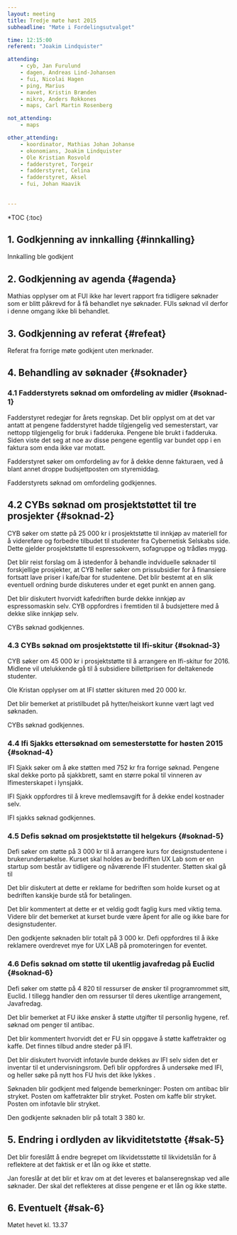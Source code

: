 ```yaml
---
layout: meeting
title: Tredje møte høst 2015
subheadline: "Møte i Fordelingsutvalget"

time: 12:15:00
referent: "Joakim Lindquister"

attending:
    - cyb, Jan Furulund
    - dagen, Andreas Lind-Johansen
    - fui, Nicolai Hagen
    - ping, Marius
    - navet, Kristin Brænden
    - mikro, Anders Rokkones
    - maps, Carl Martin Rosenberg

not_attending:
    - maps

other_attending:
    - koordinator, Mathias Johan Johanse
    - okonomians, Joakim Lindquister
    - Ole Kristian Rosvold
    - fadderstyret, Torgeir
    - fadderstyret, Celina
    - fadderstyret, Aksel
    - fui, Johan Haavik
    
    
---
```


*TOC
{:toc}

## 1. Godkjenning av innkalling {#innkalling}
Innkalling ble godkjent

## 2. Godkjenning av agenda {#agenda}

Mathias opplyser om at FUI ikke har levert rapport fra tidligere søknader som er blitt påkrevd for å få behandlet nye søknader.
FUIs søknad vil derfor i denne omgang ikke bli behandlet.

## 3. Godkjenning av referat {#refeat}
Referat fra forrige møte godkjent uten merknader.

## 4. Behandling av søknader {#soknader}

### 4.1 Fadderstyrets søknad om omfordeling av midler {#soknad-1}

Fadderstyret redegjør for årets regnskap. Det blir opplyst om at det var antatt at pengene fadderstyret hadde tilgjengelig ved semesterstart, var nettopp tilgjengelig for bruk i fadderuka. Pengene ble brukt i fadderuka. Siden viste det seg at noe av disse pengene egentlig var bundet opp i en faktura som enda ikke var motatt.

Fadderstyret søker om omfordeling av for å dekke denne fakturaen, ved å blant annet droppe budsjettposten om styremiddag.

Fadderstyrets søknad om omfordeling godkjennes.

## 4.2 CYBs søknad om prosjektstøttet til tre prosjekter {#soknad-2}

CYB søker om støtte på 25 000 kr i prosjektstøtte til innkjøp av materiell for å videreføre og forbedre tilbudet til studenter fra Cybernetisk Selskabs side. Dette gjelder prosjektstøtte til espressokvern, sofagruppe og trådløs mygg. 

Det blir reist forslag om å istedenfor å behandle indviduelle søknader til forskjellige prosjekter, at CYB heller søker om prissubsidier for å finansiere fortsatt lave priser i kafe/bar for studentene. Det blir bestemt at en slik eventuell ordning burde diskuteres under et eget punkt en annen gang.

Det blir diskutert hvorvidt kafedriften burde dekke innkjøp av espressomaskin selv. CYB oppfordres i fremtiden til å budsjettere med å dekke slike innkjøp selv.


CYBs søknad godkjennes.

### 4.3 CYBs søknad om prosjektstøtte til Ifi-skitur {#soknad-3}
CYB søker om 45 000 kr i prosjektstøtte til å arrangere en Ifi-skitur for 2016. Midlene vil utelukkende gå til å subsidiere billettprisen for deltakenede studenter. 

Ole Kristan opplyser om at IFI støtter skituren med 20 000 kr.

Det blir bemerket at pristilbudet på hytter/heiskort kunne vært lagt ved søknaden.

CYBs søknad godkjennes.

### 4.4 Ifi Sjakks ettersøknad om semesterstøtte for høsten 2015 {#soknad-4}
IFI Sjakk søker om å øke støtten med 752 kr fra forrige søknad. Pengene skal dekke porto på sjakkbrett, samt en større pokal til vinneren av Ifimesterskapet i lynsjakk.

IFI Sjakk oppfordres til å kreve medlemsavgift for å dekke endel kostnader selv.

IFI sjakks søknad godkjennes.

### 4.5 Defis søknad om prosjektstøtte til helgekurs {#soknad-5}

Defi søker om støtte på 3 000 kr til å arrangere kurs for designstudentene i brukerundersøkelse. Kurset skal holdes av bedriften UX Lab som er en startup som består av tidligere og nåværende IFI studenter. Støtten skal gå til 

Det blir diskutert at dette er reklame for bedriften som holde kurset og at bedriften kanskje burde stå for betalingen.

Det blir kommentert at dette er et veldig godt faglig kurs med viktig tema. Videre blir det bemerket at kurset burde være åpent for alle og ikke bare for designstudenter.

Den godkjente søknaden blir totalt på 3 000 kr. Defi oppfordres til å ikke reklamere overdrevet mye for UX LAB på promoteringen for eventet.


### 4.6 Defis søknad om støtte til ukentlig javafredag på Euclid {#soknad-6}

Defi søker om støtte på 4 820 til ressurser de ønsker til programrommet sitt, Euclid. I
tillegg handler den om ressurser til deres ukentlige arrangement, Javafredag.

Det blir bemerket at FU ikke ønsker å støtte utgifter til personlig hygene, ref. søknad om penger til antibac.

Det blir kommentert hvorvidt det er FU sin oppgave å støtte kaffetrakter og kaffe. Det finnes tilbud andre steder på IFI.

Det blir diskutert hvorvidt infotavle burde dekkes av IFI selv siden det er inventar til et undervisningsrom. Defi blir oppfordres å undersøke med IFI, og heller søke på nytt hos FU hvis det ikke lykkes	.

Søknaden blir godkjent med følgende bemerkninger:
Posten om antibac blir stryket.
Posten om kaffetrakter blir stryket.
Posten om kaffe blir stryket.
Posten om infotavle blir stryket.

Den godkjente søknaden blir på totalt 3 380 kr.

## 5. Endring i ordlyden av likviditetstøtte {#sak-5}

Det blir foreslått å endre begrepet om likvidetsstøtte til likvidetslån for å reflektere at det faktisk er et lån og ikke et støtte. 

Jan foreslår at det blir et krav om at det leveres et balanseregnskap ved alle søknader. Der skal det reflekteres at disse pengene er et lån og ikke støtte.


## 6. Eventuelt {#sak-6}

Møtet hevet kl. 13.37
